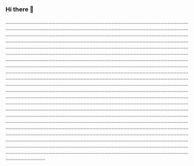 ### Hi there 👋

...................................................................................................................................................................................................................................................................................................................................................................................................................................................................................................................................................................................................................................................................................................................................................................................................................................................................................................................................................................................................................................................................................................................................................................................................................................................................................................................................................................................................................................................................................................................................................................................................................................................................................................................................................................................................................................................................................................................................................................................................................................................................................................................................................................................................................................................................................................................................................................................................................................................................................................................................................................................................................................................................................................................................................................................................................................................................